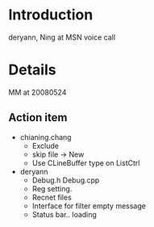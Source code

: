 # Introduction #

deryann, Ning at MSN voice call


# Details #

MM at 20080524

## Action item ##
  * chianing.chang
    * Exclude
    * skip file -> New
    * Use CLineBuffer type on ListCtrl
  * deryann
    * Debug.h Debug.cpp
    * Reg setting.
    * Recnet files
    * Interface for filter empty message
    * Status bar.. loading